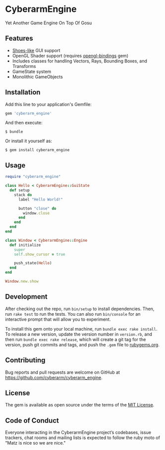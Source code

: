 # CyberarmEngine

Yet Another Game Engine On Top Of Gosu

## Features
* [Shoes-like](http://shoesrb.com) GUI support
* OpenGL Shader support (requires [opengl-bindings](https://github.com/vaiorabbit/ruby-opengl) gem)
* Includes classes for handling Vectors, Rays, Bounding Boxes, and Transforms
* GameState system
* Monolithic GameObjects

## Installation

Add this line to your application's Gemfile:

```ruby
gem 'cyberarm_engine'
```

And then execute:

    $ bundle

Or install it yourself as:

    $ gem install cyberarm_engine

## Usage

```ruby
require "cyberarm_engine"

class Hello < CyberarmEngine::GuiState
  def setup
    stack do
      label "Hello World!"

      button "close" do
        window.close
      end
    end
  end
end

class Window < CyberarmEngine::Engine
  def initialize
    super
    self.show_cursor = true

    push_state(Hello)
  end
end

Window.new.show
```

## Development

After checking out the repo, run `bin/setup` to install dependencies. Then, run `rake test` to run the tests. You can also run `bin/console` for an interactive prompt that will allow you to experiment.

To install this gem onto your local machine, run `bundle exec rake install`. To release a new version, update the version number in `version.rb`, and then run `bundle exec rake release`, which will create a git tag for the version, push git commits and tags, and push the `.gem` file to [rubygems.org](https://rubygems.org).

## Contributing

Bug reports and pull requests are welcome on GitHub at https://github.com/cyberarm/cyberarm_engine.

## License

The gem is available as open source under the terms of the [MIT License](https://opensource.org/licenses/MIT).

## Code of Conduct

Everyone interacting in the CyberarmEngine project’s codebases, issue trackers, chat rooms and mailing lists is expected to follow the ruby moto of "Matz is nice so we are nice."
